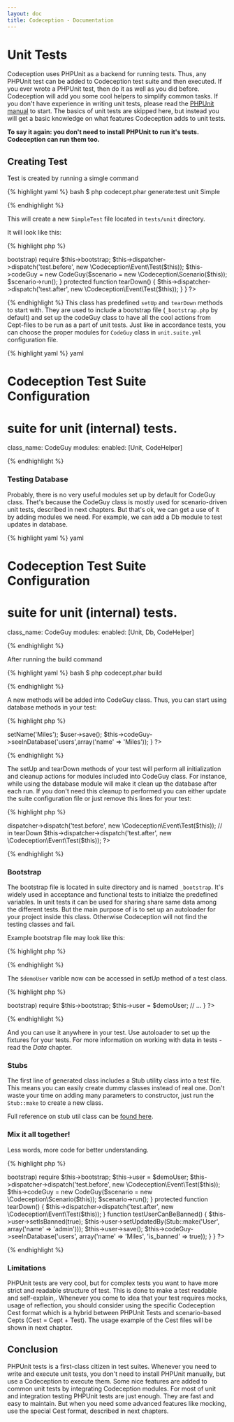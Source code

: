 ```yaml
---
layout: doc
title: Codeception - Documentation
---
```


# Unit Tests

Codeception uses PHPUnit as a backend for running tests. Thus, any PHPUnit test can be added to Codeception test suite and then executed. 
If you ever wrote a PHPUnit test, then do it as well as you did before. Codeception will add you some cool helpers to simplify common tasks.
If you don't have experience in writing unit tests, please read the [PHPUnit manual](http://www.phpunit.de/manual/3.6/en/index.html) to start.
The basics of unit tests are skipped here, but instead you will get a basic knowledge on what features Codeception adds to unit tests.

__To say it again: you don't need to install PHPUnit to run it's tests. Codeception can run them too.__

## Creating Test

Test is created by running a simgle command

{% highlight yaml %}
bash
$ php codecept.phar generate:test unit Simple

{% endhighlight %}

This will create a new `SimpleTest` file located in `tests/unit` directory.

It will look like this:

{% highlight php %}

<?php
use Codeception\Util\Stub;

class SimpleTest extends \Codeception\TestCase\Test
{
   /**
    * @var CodeGuy
    */
    protected $codeGuy;

    // keep this setupUp and tearDown to enable proper work of Codeception modules
    protected function setUp()
    {
        if ($this->bootstrap) require $this->bootstrap;
        $this->dispatcher->dispatch('test.before', new \Codeception\Event\Test($this));
        $this->codeGuy = new CodeGuy($scenario = new \Codeception\Scenario($this));
        $scenario->run();
    }

    protected function tearDown()
    {
        $this->dispatcher->dispatch('test.after', new \Codeception\Event\Test($this));
    }
}
?>

{% endhighlight %}
This class has predefined `setUp` and `tearDown` methods to start with. They are used to include a bootstrap file (`_bootstrap.php` by default) and set up the codeGuy class to have all the cool actions from Cept-files to be run as a part of unit tests. Just like in accordance tests, you can choose the proper modules for `CodeGuy` class in `unit.suite.yml` configuration file.

{% highlight yaml %}
yaml
# Codeception Test Suite Configuration

# suite for unit (internal) tests.
class_name: CodeGuy
modules:
    enabled: [Unit, CodeHelper] 

{% endhighlight %}

### Testing Database

Probably, there is no very useful modules set up by default for CodeGuy class. Thet's because the CodeGuy class is mostly used for scenario-driven unit tests, described in next chapters. But that's ok, we can get a use of it by adding modules we need. For example, we can add a Db module to test updates in database.

{% highlight yaml %}
yaml
# Codeception Test Suite Configuration

# suite for unit (internal) tests.
class_name: CodeGuy
modules:
    enabled: [Unit, Db, CodeHelper] 

{% endhighlight %}

After running the build command

{% highlight yaml %}
bash
$ php codecept.phar build

{% endhighlight %}

A new methods will be added into CodeGuy class. Thus, you can start using database methods in your test:

{% highlight php %}
 
<?php
function testSavingUser()
{
	$user = new User();
	$user->setName('Miles');
	$user->save();
	$this->codeGuy->seeInDatabase('users',array('name' => 'Miles'));	
}
?>

{% endhighlight %}

The setUp and tearDown methods of your test will perform all initialization and cleanup actions for modules included into CodeGuy class. For instance, while using the database module will make it clean up the database after each run. If you don't need this cleanup to performed you can either update the suite configuration file or just remove this lines for your test:

{% highlight php %}

<?php
// in setUp
$this->dispatcher->dispatch('test.before', new \Codeception\Event\Test($this));
// in tearDown
$this->dispatcher->dispatch('test.after', new \Codeception\Event\Test($this));
?>

{% endhighlight %}

### Bootstrap

The bootstrap file is located in suite directory and is named `_bootstrap`. It's widely used in acceptance and functional tests to initialze the predefined variables. In unit tests it can be used for sharing share same data among the different tests. But the main purpose of is to set up an autoloader for your project inside this class. Otherwise Codeception will not find the testing classes and fail.

Example bootstrap file may look like this:

{% highlight php %}

<?php
require_once 'app/autoload.php';
Autoloader::initialize();

$demoUser = User::find(1);
?>

{% endhighlight %}

The `$demoUser` varible now can be accessed in setUp method of a test class.

{% highlight php %}

<?php
    protected function setUp()
    {
        if ($this->bootstrap) require $this->bootstrap;
        $this->user = $demoUser;
        // ...
    }
?>

{% endhighlight %}

And you can use it anywhere in your test. Use autoloader to set up the fixtures for your tests. For more information on working with data in tests - read the _Data_ chapter. 

### Stubs

The first line of generated class includes a Stub utility class into a test file. This means you can easily create dummy classes instead of real one. Don't waste your time on adding many parameters to constructor, just run the `Stub::make` to create a new class.

Full reference on stub util class can be [found here](/docs/reference/stubs).

### Mix it all together!

Less words, more code for better understanding.

{% highlight php %}

<?php
use Codeception\Util\Stub;

class SimpleTest extends \Codeception\TestCase\Test
{
   /**
    * @var CodeGuy
    */
    protected $codeGuy;

    // keep this setupUp and tearDown to enable proper work of Codeception modules
    protected function setUp()
    {
        if ($this->bootstrap) require $this->bootstrap;
        $this->user = $demoUser;
        $this->dispatcher->dispatch('test.before', new \Codeception\Event\Test($this));
        $this->codeGuy = new CodeGuy($scenario = new \Codeception\Scenario($this));
        $scenario->run();
    }

    protected function tearDown()
    {
        $this->dispatcher->dispatch('test.after', new \Codeception\Event\Test($this));
    }

    function testUserCanBeBanned()
    {
    	$this->user->setIsBanned(true);
    	$this->user->setUpdatedBy(Stub::make('User', array('name' => 'admin')));
    	$this->user->save();
    	$this->codeGuy->seeInDatabase('users', array('name' => 'Miles', 'is_banned' => true));    	
    }
}
?>

{% endhighlight %}

### Limitations

PHPUnit tests are very cool, but for complex tests you want to have more strict and readable structure of test. This is done to make a test readable and self-explain,. Whenever you come to idea that your test requires mocks, usage of reflection, you should consider using the specific Codeception Cest format which is a hybrid between PHPUnit Tests and scenario-based Cepts (Cest = Cept + Test). The usage example of the Cest files will be shown in next chapter.

## Conclusion

PHPUnit tests is a first-class citizen in test suites. Whenever you need to write and execute unit tests, you don't need to install PHPUnit manually, but use a Codeception to execute them. Some nice features are added to common unit tests by integrating Codeception modules. For most of unit and integration testing PHPUnit tests are just enough. They are fast and easy to maintain. But when you need some advanced features like mocking, use the special Cest format, described in next chapters.